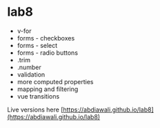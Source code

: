 # lab8

* v-for 
* forms - checkboxes
* forms - select 
* forms - radio buttons
* .trim
* .number
* validation
* more computed properties
* mapping and filtering
* vue transitions

Live versions here [https://abdiawali.github.io/lab8](https://abdiawali.github.io/lab8)